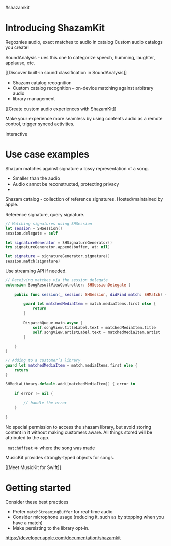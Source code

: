 #shazamkit
# Introducing ShazamKit
Regoznies audio, exact matches to audio in catalog
Custom audio catalogs you create!

SoundAnalysis - ues this one to categorize speech, humming, laughter, applause, etc.

[[Discover built-in sound classification in SoundAnalysis]]

* Shazam catalog recognition
* Custom catalog recognition – on-device matching against arbitrary audio
* library management

[[Create custom audio experiences with ShazamKit]]

Make your experience more seamless by using contents audio as a remote control, trigger synced activities.   

Interactive 
# Use case examples
Shazam matches against signature a lossy representation of a song.

* Smaller than the audio
* Audio cannot be reconstructed, protecting privacy
*
Shazam catalog - collection of reference signatures.  Hosted/maintained by apple.

Reference signature, query signature.

```swift
// Matching signatures using SHSession
let session = SHSession()
session.delegate = self

let signatureGenerator = SHSignatureGenerator()
try signatureGenerator.append(buffer, at: nil)

let signature = signatureGenerator.signature()
session.match(signature)
```

Use streaming API if needed.

```swift
// Receiving matches via the session delegate
extension SongResultViewController: SHSessionDelegate {
    
    public func session(_ session: SHSession, didFind match: SHMatch) {
        
        guard let matchedMediaItem = match.mediaItems.first else {
            return
        }
        
        DispatchQueue.main.async {
            self.songView.titleLabel.text = matchedMediaItem.title
            self.songView.artistLabel.text = matchedMediaItem.artist
        }
       
    }
}
```

```swift
// Adding to a customer’s library
guard let matchedMediaItem = match.mediaItems.first else {
    return
}

SHMediaLibrary.default.add([matchedMediaItem]) { error in
    
    if error != nil {
        
        // handle the error
    }
        
}
```

No special permission to access the shazam library, but avoid storing content in it without making customers aware.  All things stored will be attributed to the app.

` matchOffset` => where the song was made

MusicKit provides strongly-typed objects for songs.

[[Meet MusicKit for Swift]]


# Getting started
Consider these best practices
* Prefer `matchStreamingBuffer` for real-time audio
* Consider microphone usage (reducing it, such as by stopping when you have a match)
* Make persisting to the library opt-in.

https://developer.apple.com/documentation/shazamkit


